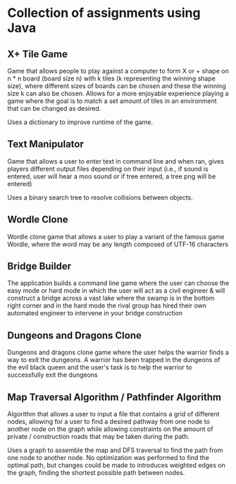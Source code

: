 # Collection of assignments using Java

## X+ Tile Game
Game that allows people to play against a computer to form X or + shape on n * n board (board size n) with k tiles (k representing the winning shape size), where different sizes of boards can be chosen and these the winning size k can also be chosen. Allows for a more enjoyable experience playing a game where the goal is to match a set amount of tiles in an environment that can be changed as desired.

Uses a dictionary to improve runtime of the game.

## Text Manipulator
Game that allows a user to enter text in command line and when ran, gives players different output files depending on their input (i.e., if sound is entered, user will hear a moo sound or if tree entered, a tree png will be entered)

Uses a binary search tree to resolve collisions between objects.

## Wordle Clone
Wordle clone game that allows a user to play a variant of the famous game Wordle, where the word may be any length composed of UTF-16 characters

## Bridge Builder
The application builds a command line game where the user can choose the easy mode or hard mode in which the user will act as a civil engineer & will construct a bridge across a vast lake where the swamp is in the bottom right corner and in the hard mode the rival group has hired their own automated engineer to intervene in your bridge construction

## Dungeons and Dragons Clone
Dungeons and dragons clone game where the user helps the warrior finds a way to exit the dungeons. A warrior has been trapped in the dungeons of the evil black queen and the user's task is to help the warrior to successfully exit the dungeons

## Map Traversal Algorithm / Pathfinder Algorithm
Algorithm that allows a user to input a file that contains a grid of different nodes, allowing for a user to find a desired pathway from one node to another node on the graph while allowing constraints on the amount of private / construction roads that may be taken during the path.

Uses a graph to assemble the map and DFS traversal to find the path from one node to another node. No optimization was performed to find the optimal path, but changes could be made to introduces weighted edges on the graph, finding the shortest possible path between nodes.

